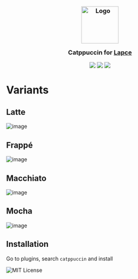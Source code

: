 <h3 align="center">
 <img src="https://raw.githubusercontent.com/catppuccin/catppuccin/dev/assets/logos/exports/1544x1544_circle.png" width="100" alt="Logo"/><br/>
 <img src="https://raw.githubusercontent.com/catppuccin/catppuccin/dev/assets/misc/transparent.png" height="30" width="0px"/>
 Catppuccin for <a href="https://github.com/lapce/lapce">Lapce</a>
 <img src="https://raw.githubusercontent.com/catppuccin/catppuccin/dev/assets/misc/transparent.png" height="30" width="0px"/>
</h3>

<p align="center">
    <a href="https://github.com/ghishadow/lapce-catppuccin/stargazers"><img src="https://img.shields.io/github/stars/ghishadow/lapce-catppuccin?colorA=1e1e28&colorB=c9cbff&style=for-the-badge&logo=starship"></a>
    <a href="https://github.com/ghishadow/lapce-catppuccin/issues"><img src="https://img.shields.io/github/issues/ghishadow/lapce-catppuccin?colorA=1e1e28&colorB=f7be95&style=for-the-badge"></a>
    <a href="https://github.com/ghishadow/lapce-catppuccin/contributors"><img src="https://img.shields.io/github/contributors/ghishadow/lapce-catppuccin?colorA=1e1e28&colorB=b1e1a6&style=for-the-badge"></a>
</p>

# Variants

## Latte

![image](https://user-images.githubusercontent.com/9583775/175836075-9752fe90-3867-48f0-b527-9c4e18531727.png)

## Frappé

![image](https://user-images.githubusercontent.com/9583775/175836109-c03804b3-4ce5-4127-b436-70a764230f9d.png)

## Macchiato

![image](https://user-images.githubusercontent.com/9583775/175836152-cd3b10e4-7260-49f4-a591-dd6bc343f8b0.png)

## Mocha

![image](https://user-images.githubusercontent.com/9583775/175836180-807080f9-a7fa-44c3-9922-f903911823e8.png)

## Installation

Go to plugins, search `catppuccin` and install

![MIT License](https://img.shields.io/static/v1.svg?style=for-the-badge&label=License&message=MIT&logoColor=d9e0ee&colorA=302d41&colorB=c9cbff)
